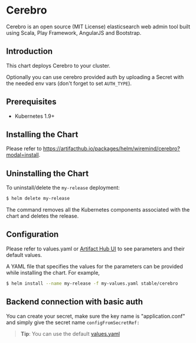 # Cerebro

Cerebro is an open source (MIT License) elasticsearch web admin tool built using Scala, Play Framework, AngularJS and Bootstrap.

## Introduction

This chart deploys Cerebro to your cluster.

Optionally you can use cerebro provided auth by uploading a Secret with the needed env vars (don't forget to set `AUTH_TYPE`).

## Prerequisites

- Kubernetes 1.9+

## Installing the Chart

Please refer to https://artifacthub.io/packages/helm/wiremind/cerebro?modal=install.

## Uninstalling the Chart

To uninstall/delete the `my-release` deployment:

```bash
$ helm delete my-release
```

The command removes all the Kubernetes components associated with the chart and deletes the release.

## Configuration

Please refer to values.yaml or [Artifact Hub UI](https://artifacthub.io/packages/helm/wiremind/cerebro?modal=values-schema) to see parameters and their default values.

A YAML file that specifies the values for the parameters can be provided while installing the chart. For example,

```bash
$ helm install --name my-release -f my-values.yaml stable/cerebro
```

## Backend connection with basic auth

You can create your secret, make sure the key name is "application.conf" and simply give the secret name `configFromSecretRef:`

> **Tip**: You can use the default [values.yaml](values.yaml)
